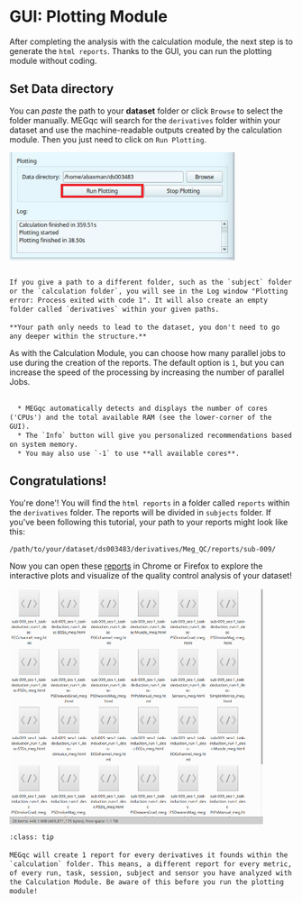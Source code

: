 # GUI: Plotting Module

After completing the analysis with the calculation module, the next step is to generate the `html reports`. Thanks to the GUI, you can run the plotting module without coding.

## Set Data directory
You can *paste* the path to your **dataset** folder or click `Browse` to select the folder manually. MEGqc will search for the `derivatives` folder within your dataset and use the machine-readable outputs created by the calculation module. Then you just need to click on `Run Plotting`.

<img src="../static/mini/run_plotting3.png" alt="launchgui" width="400px" align="center">

```{warning}

If you give a path to a different folder, such as the `subject` folder or the `calculation folder`, you will see in the Log window "Plotting error: Process exited with code 1". It will also create an empty folder called `derivatives` within your given paths.

**Your path only needs to lead to the dataset, you don't need to go any deeper within the structure.**

```

As with the Calculation Module, you can choose how many parallel jobs to use during the creation of the reports. The default option is `1`, but you can increase the speed of the processing by increasing the number of parallel Jobs.

```{dropdown} How do I know the right amount of parallel Jobs?

  * MEGqc automatically detects and displays the number of cores ('CPUs') and the total available RAM (see the lower-corner of the GUI).
  * The `Info` button will give you personalized recommendations based on system memory.
  * You may also use `-1` to use **all available cores**. 

``` 

## Congratulations!
You're done'! You will find the `html reports` in a folder called `reports` within the `derivatives` folder. The reports will be divided in `subjects` folder. If you've been following this tutorial, your path to your reports might look like this:


    /path/to/your/dataset/ds003483/derivatives/Meg_QC/reports/sub-009/


Now you can open these [reports](../book/metrics) in Chrome or Firefox to explore the interactive plots and visualize of the quality control analysis of your dataset!

<img src="../static/mini/reports.png" alt="reporst" width="450px" align="center">


```{admonition} How many reports will be created?
:class: tip

MEGqc will create 1 report for every derivatives it founds within the `calculation` folder. This means, a different report for every metric, of every run, task, session, subject and sensor you have analyzed with the Calculation Module. Be aware of this before you run the plotting module!

``` 


